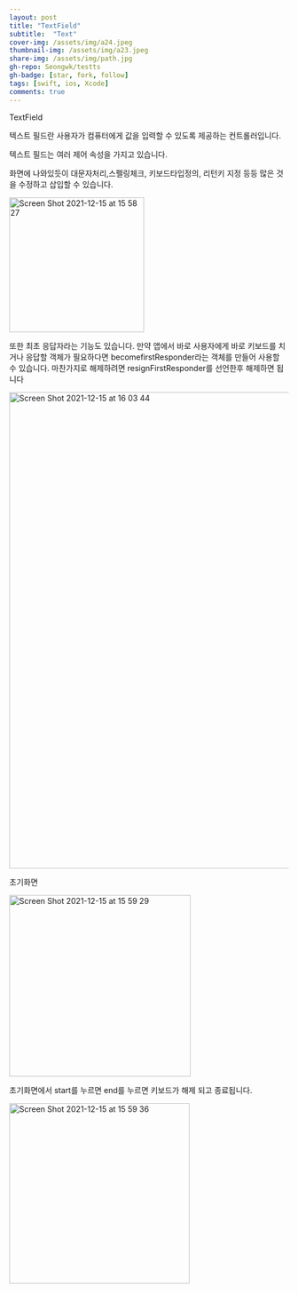 ```yaml
---
layout: post
title: "TextField" 
subtitle:  "Text"
cover-img: /assets/img/a24.jpeg
thumbnail-img: /assets/img/a23.jpeg
share-img: /assets/img/path.jpg
gh-repo: Seongwk/testts
gh-badge: [star, fork, follow]
tags: [swift, ios, Xcode]
comments: true
---
```


TextField

텍스트 필드란 사용자가 컴퓨터에게 값을 입력할 수 있도록 제공하는 컨트롤러입니다.

텍스트 필드는 여러 제어 속성을 가지고 있습니다.


화면에 나와있듯이 대문자처리,스펠링체크, 키보드타입정의, 리턴키 지정 등등 많은 것을 수정하고 삽입할 수 있습니다.


<img width="243" alt="Screen Shot 2021-12-15 at 15 58 27" src="https://user-images.githubusercontent.com/40172001/146139348-e60af5d5-f83f-4be8-9713-9a5f89c55520.png">



또한 최초 응답자라는 기능도 있습니다. 만약 앱에서 바로 사용자에게 바로 키보드를 치거나 응답할 객체가 필요하다면 becomefirstResponder라는 객체를 만들어 사용할 수 있습니다.
마찬가지로 해제하려면 resignFirstResponder를 선언한후 해제하면 됩니다

<img width="858" alt="Screen Shot 2021-12-15 at 16 03 44" src="https://user-images.githubusercontent.com/40172001/146139368-33301204-1810-4913-90e5-babc93594d00.png">


초기화면

<img width="327" alt="Screen Shot 2021-12-15 at 15 59 29" src="https://user-images.githubusercontent.com/40172001/146139400-d1003d38-eea5-443f-a967-7e0a2fd475b0.png">


초기화면에서 start를 누르면
end를 누르면 키보드가 해제 되고 종료됩니다.

<img width="325" alt="Screen Shot 2021-12-15 at 15 59 36" src="https://user-images.githubusercontent.com/40172001/146139443-4ca0876a-69eb-4c20-b7f4-bc687271b466.png">
